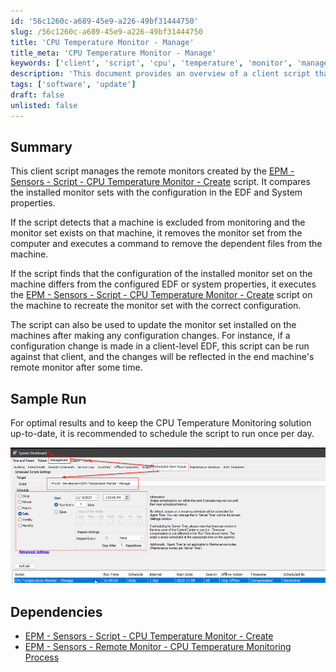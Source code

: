 ```yaml
---
id: '56c1260c-a689-45e9-a226-49bf31444750'
slug: /56c1260c-a689-45e9-a226-49bf31444750
title: 'CPU Temperature Monitor - Manage'
title_meta: 'CPU Temperature Monitor - Manage'
keywords: ['client', 'script', 'cpu', 'temperature', 'monitor', 'management']
description: 'This document provides an overview of a client script that manages remote monitors for CPU temperature monitoring. It ensures that installed monitor sets align with the configuration in the EDF and System properties, removing or updating monitors as necessary.'
tags: ['software', 'update']
draft: false
unlisted: false
---
```


## Summary

This client script manages the remote monitors created by the [EPM - Sensors - Script - CPU Temperature Monitor - Create](/docs/7519f655-224b-4c95-b716-773f59cb7314) script. It compares the installed monitor sets with the configuration in the EDF and System properties.

If the script detects that a machine is excluded from monitoring and the monitor set exists on that machine, it removes the monitor set from the computer and executes a command to remove the dependent files from the machine.

If the script finds that the configuration of the installed monitor set on the machine differs from the configured EDF or system properties, it executes the [EPM - Sensors - Script - CPU Temperature Monitor - Create](/docs/7519f655-224b-4c95-b716-773f59cb7314) script on the machine to recreate the monitor set with the correct configuration.

The script can also be used to update the monitor set installed on the machines after making any configuration changes. For instance, if a configuration change is made in a client-level EDF, this script can be run against that client, and the changes will be reflected in the end machine's remote monitor after some time.

## Sample Run

For optimal results and to keep the CPU Temperature Monitoring solution up-to-date, it is recommended to schedule the script to run once per day.

![Sample Run](../../../static/img/docs/56c1260c-a689-45e9-a226-49bf31444750/image_1.png)

## Dependencies

- [EPM - Sensors - Script - CPU Temperature Monitor - Create](/docs/7519f655-224b-4c95-b716-773f59cb7314)
- [EPM - Sensors - Remote Monitor - CPU Temperature Monitoring Process](/docs/84d6587b-2bca-4f0e-9176-c0df064f532c)

